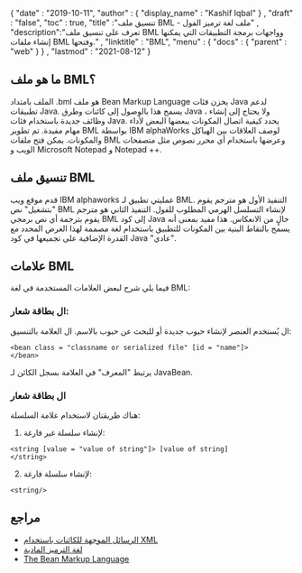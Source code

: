{
  "date" : "2019-10-11",
  "author" : {
    "display_name" : "Kashif Iqbal"
} ,
  "draft" : "false",
  "toc" : true,
  "title" :"تنسيق ملف BML - ملف لغة ترميز الفول" ,
  "description":"تعرف على تنسيق ملف BML وواجهات برمجة التطبيقات التي يمكنها إنشاء ملفات BML وفتحها." ,
  "linktitle" : "BML",
  "menu" : {
    "docs" : {
      "parent" : "web"
}
} ,
  "lastmod" : "2021-08-12"
}

## ما هو ملف BML؟

الملف بامتداد .bml هو ملف Bean Markup Language يخزن فئات Java لدعم تطبيقات Java. يسمح هذا بالوصول إلى كائنات وطرق Java ، ولا يحتاج إلى إنشاء وظائف جديدة باستخدام فئات Java. يحدد كيفية اتصال المكونات ببعضها البعض لأداء مهام مفيدة. تم تطوير BML بواسطة IBM alphaWorks لوصف العلاقات بين الهياكل والمكونات. يمكن فتح ملفات BML وعرضها باستخدام أي محرر نصوص مثل متصفحات الويب و Microsoft Notepad و Notepad ++.

## تنسيق ملف BML

قدم موقع ويب IBM alphaworks عمليتي تطبيق لـ BML. التنفيذ الأول هو مترجم يقوم "بتشغيل" نص BML لإنشاء التسلسل الهرمي المطلوب للفول. التنفيذ الثاني هو مترجم يقوم بترجمة أي نص برمجي BML إلى كود Java خالٍ من الانعكاس. هذا مفيد بمعنى أنه يسمح بالتقاط البنية بين المكونات للتطبيق باستخدام لغة مصممة لهذا الغرض المحدد مع القدرة الإضافية على تجميعها في كود Java "عادي".

## علامات BML

فيما يلي شرح لبعض العلامات المستخدمة في لغة BML:

### ال<bean> بطاقة شعار:

ال<bean> يُستخدم العنصر لإنشاء حبوب جديدة أو للبحث عن حبوب بالاسم. ال<bean> العلامة بالتنسيق:
```
<bean class = "classname or serialized file" [id = "name"]>
</bean>
```
يرتبط "المعرف" في العلامة بسجل الكائن لـ JavaBean.

### ال<string> بطاقة شعار

هناك طريقتان لاستخدام علامة السلسلة:

1. لإنشاء سلسلة غير فارغة:

```
<string [value = "value of string"]> [value of string]
</string>
```
2. لإنشاء سلسلة فارغة:

```
<string/>
```
## مراجع

* [الرسائل الموجهة للكائنات باستخدام XML](https://docs.oracle.com/cd/A87860_01/doc/appdev.817/a86030/adx16nt5.htm)
* [لغة الترميز المادية](http://web.mit.edu/mecheng/pml/standards.htm)
* [The Bean Markup Language](https://all4dev.blogspot.com/2019/06/bean-markup-language-tutorial.html)

